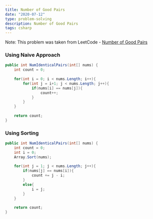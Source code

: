 ```yaml
---
title: Number of Good Pairs
date: "2020-07-12"
type: problem-solving
description: Number of Good Pairs
tags: csharp
---
```


Note: This problem was taken from LeetCode - [Number of Good Pairs](https://leetcode.com/problems/number-of-good-pairs/)

### Using Naive Approach

```csharp
public int NumIdenticalPairs(int[] nums) {
	int count = 0;
	
	for(int i = 0; i < nums.Length; i++){
		for(int j = i+1; j < nums.Length; j++){
			if(nums[i] == nums[j]){
				count++;
			}
		}
	}
	
	return count;
}
```

### Using Sorting

```csharp
public int NumIdenticalPairs(int[] nums) {
	int count = 0;
	int i = 0;
	Array.Sort(nums);
	
	for(int j = 1; j < nums.Length; j++){
		if(nums[j] == nums[i]){
			count += j - i;
		}
		else{
			i = j;
		}
	}
	
	return count;
}
```
